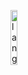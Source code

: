 <p align="left"><img width=15%" src="https://github.com/JohnDoe287/JohnDoe287/raw/main/banner.gif" alt="lang image here" /></p>

